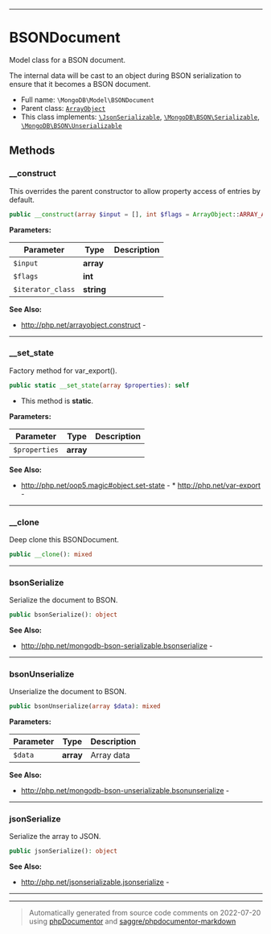 ***

# BSONDocument

Model class for a BSON document.

The internal data will be cast to an object during BSON serialization to
ensure that it becomes a BSON document.

* Full name: `\MongoDB\Model\BSONDocument`
* Parent class: [`ArrayObject`](../../ArrayObject.md)
* This class implements:
[`\JsonSerializable`](../../JsonSerializable.md), [`\MongoDB\BSON\Serializable`](../BSON/Serializable.md), [`\MongoDB\BSON\Unserializable`](../BSON/Unserializable.md)




## Methods


### __construct

This overrides the parent constructor to allow property access of entries
by default.

```php
public __construct(array $input = [], int $flags = ArrayObject::ARRAY_AS_PROPS, string $iterator_class = &#039;ArrayIterator&#039;): mixed
```








**Parameters:**

| Parameter | Type | Description |
|-----------|------|-------------|
| `$input` | **array** |  |
| `$flags` | **int** |  |
| `$iterator_class` | **string** |  |



**See Also:**

* http://php.net/arrayobject.construct - 

***

### __set_state

Factory method for var_export().

```php
public static __set_state(array $properties): self
```



* This method is **static**.




**Parameters:**

| Parameter | Type | Description |
|-----------|------|-------------|
| `$properties` | **array** |  |



**See Also:**

* http://php.net/oop5.magic#object.set-state - * http://php.net/var-export - 

***

### __clone

Deep clone this BSONDocument.

```php
public __clone(): mixed
```











***

### bsonSerialize

Serialize the document to BSON.

```php
public bsonSerialize(): object
```










**See Also:**

* http://php.net/mongodb-bson-serializable.bsonserialize - 

***

### bsonUnserialize

Unserialize the document to BSON.

```php
public bsonUnserialize(array $data): mixed
```








**Parameters:**

| Parameter | Type | Description |
|-----------|------|-------------|
| `$data` | **array** | Array data |



**See Also:**

* http://php.net/mongodb-bson-unserializable.bsonunserialize - 

***

### jsonSerialize

Serialize the array to JSON.

```php
public jsonSerialize(): object
```










**See Also:**

* http://php.net/jsonserializable.jsonserialize - 

***


***
> Automatically generated from source code comments on 2022-07-20 using [phpDocumentor](http://www.phpdoc.org/) and [saggre/phpdocumentor-markdown](https://github.com/Saggre/phpDocumentor-markdown)
